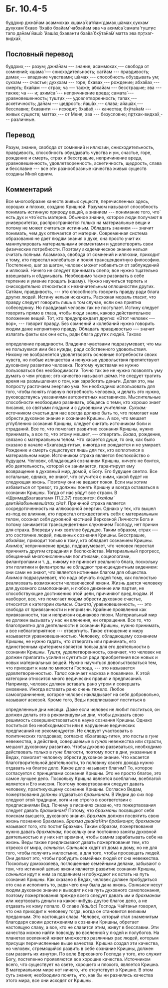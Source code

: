 # Бг. 10.4-5
буддхир джн̃а̄нам асаммохах̣
кшама̄ сатйам̇ дамах̣ ш́амах̣
сукхам̇ дух̣кхам̇ бхаво ’бха̄во
бхайам̇ ча̄бхайам эва ча
ахим̇са̄ самата̄ тушт̣ис
тапо да̄нам̇ йаш́о ’йаш́ах̣
бхаванти бха̄ва̄ бхӯта̄на̄м̇
матта эва пр̣тхаг-видха̄х̣
## Пословный перевод

буддхих̣ --- разум; джн̃а̄нам --- знание; асаммохах̣ --- свобода от
сомнений; кшама̄ --- снисходительность; сатйам --- правдивость; дамах̣ ---
владение чувствами; ш́амах̣ --- способность обуздывать ум; сукхам ---
счастье; дух̣кхам --- горе; бхавах̣ --- рождение; абха̄вах̣ --- смерть;
бхайам --- страх; ча --- также; абхайам --- бесстрашие; эва --- также;
ча --- и; ахим̇са̄ --- непричинение вреда; самата̄ --- уравновешенность;
тушт̣их̣ --- удовлетворенность; тапах̣ --- аскетичность; да̄нам ---
щедрость; йаш́ах̣ --- слава; айаш́ах̣ --- бесславие; бхаванти --- исходят;
бха̄ва̄х̣ --- качества; бхӯта̄на̄м --- живых существ; маттах̣ --- от Меня; эва
--- безусловно; пр̣тхак-видха̄х̣ --- различные.

## Перевод

Разум, знание, свобода от сомнений и иллюзии, снисходительность,
правдивость, способность обуздывать чувства и ум, счастье, горе,
рождение и смерть, страх и бесстрашие, непричинение вреда,
уравновешенность, удовлетворенность, аскетичность, щедрость, слава и
бесславие --- все эти разнообразные качества живых существ созданы Мной
одним.

## Комментарий

Все многообразие качеств живых существ, перечисленных здесь, хороших и
плохих, создано Кришной. Разумом называют способность понимать истинную
природу вещей, а знанием --- понимание того, что́ есть дух и что́ есть
материя. Обычное знание, которое люди получают в университетах,
распространяется только на материальные вещи и потому не может считаться
истинным. Обладать знанием --- значит понимать, чем дух отличается от
материи. Современная система образования не дает людям знания о духе,
она просто учит их манипулировать материальными элементами и
удовлетворять свои физические потребности. Поэтому академическое знание
нельзя считать полным. Асаммоха, свобода от сомнений и иллюзии, приходит
к тому, кто перестал колебаться и понял трансцендентную философию.
Постепенно, шаг за шагом, человек может избавиться от заблуждений и
иллюзий. Ничего не следует принимать слепо; все нужно тщательно
взвешивать и обдумывать. Необходимо также развивать в себе терпение и
умение прощать (кшаму). Нужно научиться терпеть и снисходительно
относиться к незначительным оплошностям других. Сатйам, правдивость, ---
это способность говорить правду ради блага других людей. Истину нельзя
искажать. Расхожая мораль гласит, что правду следует говорить лишь в том
случае, если она приятна собеседнику. Но правдивый человек так не
поступает. Истину следует говорить прямо в глаза, чтобы люди знали,
каково действительное положение вещей. Тот, кто предупреждает других:
«Этот человек --- вор», --- говорит правду. Без сомнений и колебаний
нужно говорить людям даже неприятную правду. Обладать правдивостью ---
значит излагать факты как они есть, ради блага других людей. Таково

определение правдивости. Владение чувствами подразумевает, что мы не
пользуемся ими без нужды, ради собственного удовольствия. Никому не
возбраняется удовлетворять основные потребности своих чувств, но любые
излишества и ненужные удовольствия препятствуют духовному развитию
человека. Поэтому чувствами не нужно пользоваться без необходимости.
Точно так же не нужно позволять уму думать о чем угодно; это качество
называют *ш́ама*. Не следует тратить время на размышления о том, как
заработать деньги. Делая это, мы попросту расточаем энергию ума. Ум
необходимо использовать для того, чтобы понять главную потребность
человека, и делать это нужно, руководствуясь указаниями авторитетных
наставников. Мыслительные способности необходимо развивать, общаясь с
теми, кто хорошо знает писания, со святыми людьми и с духовными
учителями. *Сукхам:* источником счастья для нас всегда должно быть то,
что помогает нам обрести духовное знание и сознание Кришны. А все, что
мешает углублению сознания Кришны, следует считать источником боли и
страданий. Все то, что помогает развитию сознания Кришны, нужно
принимать, а все то, что этому мешает, --- отвергать. *Бхава,* рождение,
связано с материальным телом. Что касается души, то она, как было
сказано в начале «Бхагавад-гиты», никогда не рождается и не умирает.
Рождение и смерть существуют лишь для тех, кто воплотился в материальном
мире. Источником страха является беспокойство о будущем. Человек,
обладающий сознанием Кришны, ничего не боится, ибо деятельность, которой
он занимается, гарантирует ему возвращение в духовный мир, домой, к
Богу. Его будущее светло. Все остальные, однако, не знают, что случится
с ними, какой будет их следующая жизнь. Поэтому они не ведают покоя.
Если мы хотим избавиться от тревог, то должны понять Кришну и всегда
оставаться в сознании Кришны. Тогда от нас уйдут все страхи. В
«ШримадБхагаватам» (11.2.37) говорится: *бхайам̇ двитӣйа̄бхинивеш́атах̣
сйа̄т*. Причиной страха является сосредоточенность на иллюзорной энергии.
Однако у тех, кто вышел из-под ее влияния, кто перестал отождествлять
себя с материальным телом, осознал себя духовной частицей Верховной
Личности Бога и потому занимается трансцендентным служением Господу, нет
причин для страха. Впереди у них светлое будущее. Таким образом, страх
--- это состояние людей, лишенных сознания Кришны. Бесстрашие,
*абхайам,* приходит только к тому, кто обладает сознанием Кришны.
*Ахим̇са̄,* непричинение вреда, подразумевает, что человек перестал
причинять другим страдания и беспокойства. Материальный прогресс,
обещанный многочисленными политиками, социологами, филантропами и т. д.,
никому не приносит реального блага, поскольку эти политики и филантропы
не обладают трансцендентным видением: они сами не знают, что́ является
истинным благом для общества. *Ахимса* подразумевает, что надо обучать
людей тому, как полностью реализовать возможности человеческой жизни.
Жизнь дается человеку для духовного самопознания, и любое движение или
партия, не способствующие достижению этой цели, причиняют вред людям. И
наоборот, все, что помогает людям обрести духовное счастье, относится к
категории *ахимсы. Самата̄,* уравновешенность, --- это свобода от
привязанности и неприязни. Крайние проявления как привязанности, так и
неприязни одинаково плохи. Материальный мир не должен вызывать у нас ни
влечения, ни отвращения. Все то, что благоприятно для деятельности в
сознании Кришны, нужно принимать, а все неблагоприятное --- отвергнуть.
Такое отношение к миру называется уравновешенностью. Человеку,
обладающему сознанием Кришны, не нужно гадать, что отвергать или
принимать, его единственным критерием является польза для его
деятельности в сознании Кришны. *Тушт̣и,* удовлетворенность, означает,
что человек не должен прилагать усилия и суетиться ради приобретения все
новых и новых материальных вещей. Нужно научиться довольствоваться тем,
что приходит к нам по милости Господа, --- это называется
удовлетворенностью. *Тапас* означает «аскеза и покаяние». К этой
категории относится много ведических правил и предписаний. Например,
человек должен вставать рано утром и совершать омовение. Иногда вставать
рано очень тяжело. Любое самоограничение, которое человек накладывает на
себя добровольно, называют аскезой. Кроме того, Веды предписывают
поститься в

определенные дни месяца. Даже если человек не любит поститься, он должен
делать это в рекомендуемые дни, чтобы доказать свою решимость
совершенствоваться в науке сознания Кришны. Однако поститься без
необходимости или в нарушение ведических предписаний не рекомендуется.
Не следует участвовать в политических голодовках; согласно
«Бхагавад-гите», это посты в *гуне* невежества, а действия, совершаемые
в *гунах* невежества или страсти, мешают духовному развитию. Чтобы
духовно развиваться, необходимо действовать только в *гуне* благости,
поэтому пост в дни, указанные в Ведах, помогает человеку обрести
духовное знание. Что касается благотворительной деятельности, то
половину своего дохода нужно отдавать на благое дело. Какое дело
называют благим? То, которое согласуется с принципами сознания Кришны.
Это не просто благое, это самое лучшее дело. Поскольку Кришна является
всеблагим, всеблагой является и Его миссия. Поэтому пожертвования
следует давать человеку, практикующему сознание Кришны. Согласно Ведам,
пожертвования должны отдаваться *брахманам*. В Индии до сих пор следуют
этой традиции, хотя и не строго в соответствии с предписаниями Вед.
Почему в писаниях сказано, что пожертвования следует давать *брахманам?*
Потому, что *брахманы* посвящают себя поискам высшего, духовного знания.
*Брахман* должен посвятить свою жизнь познанию Брахмана. *Брахма
джа̄на̄тӣти бра̄хман̣ах̣: брахманом* называют того, кто постиг Брахман. Таким
образом, пожертвования нужно давать *брахманам,* поскольку они постоянно
заняты духовной деятельностью и у них нет времени, чтобы самим
зарабатывать себе на жизнь. Веды также предписывают давать пожертвования
тем, кто отрекся от мира, *санньяси*. *Санньяси* ходят от дома к дому,
но не для того, чтобы получить милостыню, а для того, чтобы просвещать
людей. Они делают это, чтобы пробудить семейных людей от сна невежества.
Поскольку домохозяева, поглощенные семейными делами, забывают о том, что
истинной целью жизни является развитие сознания Кришны, *санньяси* идут
к ним за подаянием и побуждают их встать на путь сознания Кришны. Как
сказано в Ведах, человек должен пробудиться ото сна и исполнить то, ради
чего ему была дана жизнь. *Санньяси* несут людям духовное знание и
выводят их на путь духовного самопознания, поэтому пожертвования прежде
всего следует давать им и *брахманам* или жертвовать деньги на
какое-нибудь другое благое дело, а не отдавать их кому попало. О славе
*(йаш́ас)* Господь Чайтанья говорил, что она приходит к человеку тогда,
когда он становится великим преданным. Это настоящая слава. Человек,
который стал знаменитым благодаря своим достижениям в сознании Кришны,
обретает настоящую славу, а все, кто не славится этим, живут в
бесславии. Эти качества можно найти повсюду во вселенной у людей и
полубогов. На планетах вселенной живет множество различных рас людей,
которым присущи перечисленные выше качества. Кришна создал эти качества,
но человек, стремящийся развить в себе сознание Кришны, должен сам
развить их изнутри. По воле Верховного Господа у того, кто служит Богу,
постепенно проявляются все хорошие качества. Источником всего, что
существует на свете, хорошего и плохого, является Кришна. В материальном
мире нет ничего, что отсутствует в Кришне. В этом суть знания;
необходимо понять, что, как бы ни разнились качества этого мира, все они
исходят от Кришны.
